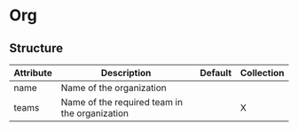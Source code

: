# Org 
 

## Structure 
 

| Attribute | Description                                    | Default | Collection  |
| --------- | ---------------------------------------------- | ------- | ----------  |
| name      | Name of the organization                       |         |             |
| teams     | Name of the required team in the organization  |         | X           |